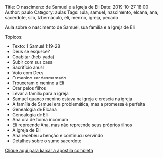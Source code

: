 Title: O nascimento de Samuel e a Igreja de Eli
Date: 2019-10-27 18:00
Author: paulo
Category: aulas
Tags: aula, samuel, nascimento, elcana, ana, sacerdote, siló, tabernáculo, eli, menino, igreja, pecado

Aula sobre o nascimento de Samuel, sua família e a Igreja de Eli

Tópicos:

- Texto: 1 Samuel 1:19-28
- Deus se esquece?
- Coabitar (heb. yada)
- Subir com sua casa
- Sacrifício anual
- Voto com Deus
- O menino ser desmamado
- Trouxeram o menino a Eli
- Orar pelos filhos
- Levar a família para a igreja
- Samuel quando menino estava na igreja e crescia na igreja
- A família de Samuel era problemática, mas a promessa é perfeita
- Genealogia de Elcana
- Genealogia de Eli
- Ana ora de forma incomum
- Eli repreende Ana, mas não repreende seus próprios filhos
- A igreja de Eli
- Ana recebeu a benção e continuou servindo
- Detalhes sobre o sumo sacerdote

[Clique aqui para baixar a apostila completa](https://www.dropbox.com/s/8ff83yu6jvyp7vk/Aula%20EBD%20-%20O%20nascimento%20de%20Samuel%20e%20a%20Igreja%20de%20Eli%20-%2027_10_2019.pdf?dl=1)